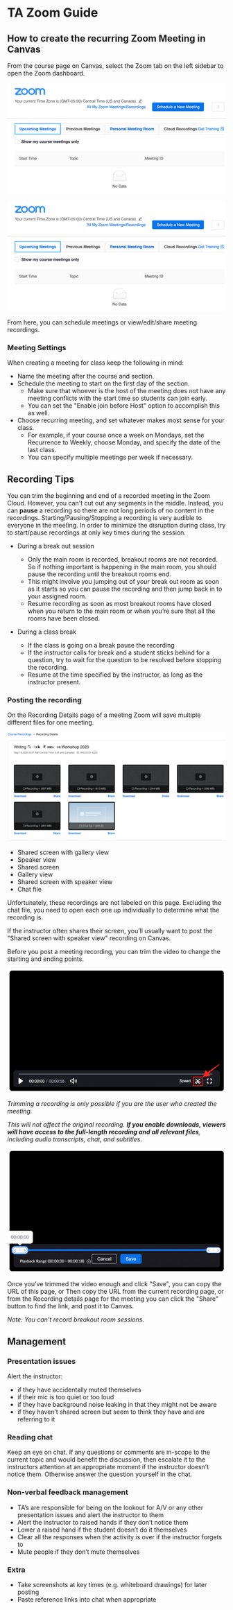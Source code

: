 # TA Zoom Guide

## How to create the recurring Zoom Meeting in Canvas

From the course page on Canvas, select the Zoom tab on the left sidebar to open the Zoom dashboard.

![](/assets/ta-zoom-guide/zoom-canvas-link.png)

![](/assets/ta-zoom-guide/zoom-dash.png)

From here, you can schedule meetings or view/edit/share meeting recordings.

### Meeting Settings

When creating a meeting for class keep the following in mind:

* Name the meeting after the course and section. 
* Schedule the meeting to start on the first day of the section.
	* Make sure that whoever is the host of the meeting does not have any meeting conflicts with the start time so students can join early.
	* You can set the "Enable join before Host" option to accomplish this as well.
* Choose recurring meeting, and set whatever makes most sense for your class.
	* For example, if your course once a week on Mondays, set the Recurrence to Weekly, choose Monday, and specify the date of the last class.
	* You can specify multiple meetings per week if necessary.


## Recording Tips

You can trim the beginning and end of a recorded meeting in the Zoom Cloud. However, you can't cut out any segments in the middle. Instead, you can **pause** a recording so there are not long periods of no content in the recordings. Starting/Pausing/Stopping a recording is very audible to everyone in the meeting. In order to minimize the disruption during class, try to start/pause recordings at only key times during the session.

- During a break out session
	- Only the main room is recorded, breakout rooms are not recorded. So if nothing important is happening in the main room, you should pause the recording until the breakout rooms end.
	- This might involve you jumping out of _your_ break out room as soon as it starts so you can pause the recording and then jump back in to your assigned room.
	- Resume recording as soon as most breakout rooms have closed when you return to the main room or when you’re sure that all the rooms have been closed.
			
- During a class break
	- If the class is going on a break pause the recording
	- If the instructor calls for break and a student sticks behind for a question, try to wait for the question to be resolved before stopping the recording.
	- Resume at the time specified by the instructor, as long as the instructor present.

### Posting the recording
On the Recording Details page of a meeting
Zoom will save multiple different files for one meeting.

![](/assets/ta-zoom-guide/zoom-cloud-recordings.png)

- Shared screen with gallery view
- Speaker view
- Shared screen
- Gallery view
- Shared screen with speaker view
- Chat file

Unfortunately, these recordings are not labeled on this page. Excluding the chat file, you need to open each one up individually to determine what the recording is. 

If the instructor often shares their screen, you’ll usually want to post the "Shared screen with speaker view" recording on Canvas.

Before you post a meeting recording, you can trim the video to change the starting and ending points.

![](/assets/ta-zoom-guide/zoom-trim-recording.png)

_Trimming a recording is only possible if you are the user who created the meeting._

_This will not affect the original recording. **If you enable downloads, viewers will have access to the full-length recording and all relevant files**, including audio transcripts, chat, and subtitles._

![](/assets/ta-zoom-guide/zoom-trimming.png)

Once you’ve trimmed the video enough and click "Save", you can copy the URL of this page, or 
Then copy the URL from the current recording page, or from the Recording details page for the meeting you can click the "Share" button to find the link, and post it to Canvas.

_Note: You can’t record breakout room sessions._

## Management

### Presentation issues
Alert the instructor:
- if they have accidentally muted themselves
- if their mic is too quiet or too loud
- if they have background noise leaking in that they might not be aware
- if they haven’t shared screen but seem to think they have and are referring to it

### Reading chat
Keep an eye on chat. If any questions or comments are in-scope to the current topic and would benefit the discussion, then escalate it to the instructors attention at an appropriate moment if the instructor doesn’t notice them. Otherwise answer the question yourself in the chat.

### Non-verbal feedback management
- TA’s are responsible for being on the lookout for A/V or any other presentation issues and alert the instructor to them
- Alert the instructor to raised hands if they don’t notice them
- Lower a raised hand if the student doesn’t do it themselves
- Clear all the responses when the activity is over if the instructor forgets to
- Mute people if they don’t mute themselves

### Extra 
- Take screenshots at key times (e.g. whiteboard drawings) for later posting
- Paste reference links into chat when appropriate
